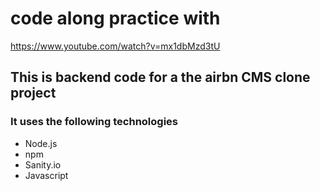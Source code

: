 # code along practice with

https://www.youtube.com/watch?v=mx1dbMzd3tU

## This is backend code for a the airbn CMS clone project

### It uses the following technologies

- Node.js
- npm
- Sanity.io
- Javascript
